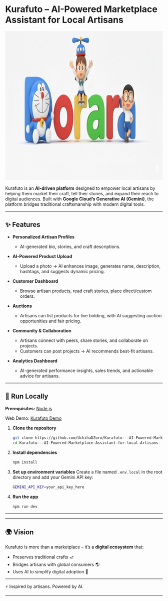 # Kurafuto – AI-Powered Marketplace Assistant for Local Artisans

<div align="center">
<img width="1200" height="475" alt="GHBanner" src="https://raw.githubusercontent.com/UchihaDZoro/Kurafuto---AI-Powered-Marketplace-Assistant-for-local-Artisans-/refs/heads/main/Gemini_Generated_Image_f501jdf501jdf501.png" />
</div>  

Kurafuto is an **AI-driven platform** designed to empower local artisans by helping them market their craft, tell their stories, and expand their reach to digital audiences. Built with **Google Cloud’s Generative AI (Gemini)**, the platform bridges traditional craftsmanship with modern digital tools.

---

## ✨ Features

* **Personalized Artisan Profiles**

  * AI-generated bio, stories, and craft descriptions.

* **AI-Powered Product Upload**

  * Upload a photo → AI enhances image, generates name, description, hashtags, and suggests dynamic pricing.

* **Customer Dashboard**

  * Browse artisan products, read craft stories, place direct/custom orders.

* **Auctions**

  * Artisans can list products for live bidding, with AI suggesting auction opportunities and fair pricing.

* **Community & Collaboration**

  * Artisans connect with peers, share stories, and collaborate on projects.
  * Customers can post projects → AI recommends best-fit artisans.

* **Analytics Dashboard**

  * AI-generated performance insights, sales trends, and actionable advice for artisans.

---

## 🚀 Run Locally

**Prerequisites:** [Node.js](https://nodejs.org/)

Web Demo: [Kurafuto Demo](https://kurafuto-the-artisan-marketplace-516520204447.us-west1.run.app/)

1. **Clone the repository**

   ```bash
   git clone https://github.com/UchihaDZoro/Kurafuto---AI-Powered-Marketplace-Assistant-for-local-Artisans-.git
   cd Kurafuto---AI-Powered-Marketplace-Assistant-for-local-Artisans-
   ```

2. **Install dependencies**

   ```bash
   npm install
   ```

3. **Set up environment variables**
   Create a file named `.env.local` in the root directory and add your Gemini API key:

   ```bash
   GEMINI_API_KEY=your_api_key_here
   ```

4. **Run the app**

   ```bash
   npm run dev
   ```

---

---

## 🌍 Vision

Kurafuto is more than a marketplace – it’s a **digital ecosystem** that:

* Preserves traditional crafts 🪔
* Bridges artisans with global consumers 🌎
* Uses AI to simplify digital adoption 🤖

---

⚡ Inspired by artisans. Powered by AI.

---
